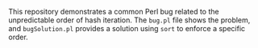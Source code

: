 This repository demonstrates a common Perl bug related to the unpredictable order of hash iteration. The `bug.pl` file shows the problem, and `bugSolution.pl` provides a solution using `sort` to enforce a specific order.